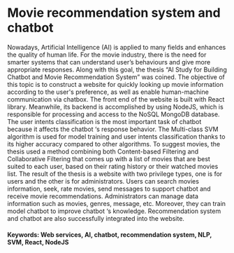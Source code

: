 # Movie recommendation system and chatbot
 
Nowadays, Artificial Intelligence (AI) is applied to many fields and enhances the quality of human life. For the movie industry, there is the need for smarter systems that can understand user’s behaviours and give more appropriate responses. Along with this goal, the thesis “AI Study for Building Chatbot and Movie Recommendation System” was coined. The objective of this topic is to construct a website for quickly looking up movie information according to the user's preference, as well as enable human-machine communication via chatbox.
The front end of the website is built with React library. Meanwhile, its backend is accomplished by using NodeJS, which is responsible for processing and access to the NoSQL MongoDB database.
The user intents classification is the most important task of chatbot because it affects the chatbot ‘s response behavior. The Multi-class SVM algorithm is used for model training and user intents classification thanks to its higher accuracy compared to other algorithms.
To suggest movies, the thesis used a method combining both Content-based Filtering and Collaborative Filtering that comes up with a list of movies that are best suited to each user, based on their rating history or their watched movies list.
The result of the thesis is a website with two privilege types, one is for users and the other is for administrators. Users can search movies information, seek, rate movies, send messages to support chatbot and receive movie recommendations. Administrators can manage data information such as movies, genres, message, etc. Moreover, they can train model chatbot to improve chatbot ‘s knowledge. Recommendation system and chatbot are also successfully integrated into the website.

#### Keywords: Web services, AI, chatbot, recommendation system, NLP, SVM, React, NodeJS
